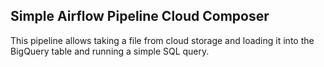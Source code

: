 ## Simple Airflow Pipeline Cloud Composer

This pipeline allows taking a file from cloud storage and loading it into the BigQuery table and running a simple SQL query. 
